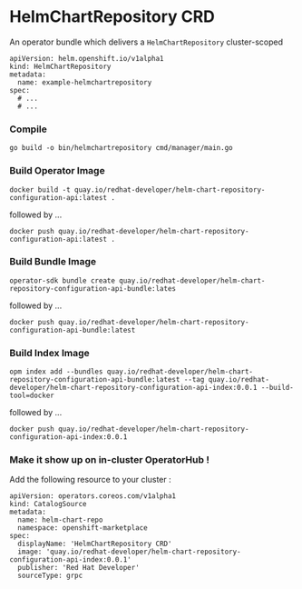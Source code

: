 # HelmChartRepository CRD

An operator bundle which delivers a `HelmChartRepository` cluster-scoped 

```
apiVersion: helm.openshift.io/v1alpha1
kind: HelmChartRepository
metadata:
  name: example-helmchartrepository
spec:
  # ...
  # ...
```

### Compile

```
go build -o bin/helmchartrepository cmd/manager/main.go
```

### Build Operator Image

```
docker build -t quay.io/redhat-developer/helm-chart-repository-configuration-api:latest .
```

followed by ...

```
docker push quay.io/redhat-developer/helm-chart-repository-configuration-api:latest .
```



### Build Bundle Image

```
operator-sdk bundle create quay.io/redhat-developer/helm-chart-repository-configuration-api-bundle:lates
```

followed by ...

```
docker push quay.io/redhat-developer/helm-chart-repository-configuration-api-bundle:latest
```


### Build Index Image

```
opm index add --bundles quay.io/redhat-developer/helm-chart-repository-configuration-api-bundle:latest --tag quay.io/redhat-developer/helm-chart-repository-configuration-api-index:0.0.1 --build-tool=docker
```

followed by ...

```
docker push quay.io/redhat-developer/helm-chart-repository-configuration-api-index:0.0.1 
```


### Make it show up on in-cluster OperatorHub !

Add the following resource to your cluster :

```
apiVersion: operators.coreos.com/v1alpha1
kind: CatalogSource
metadata:
  name: helm-chart-repo
  namespace: openshift-marketplace
spec:
  displayName: 'HelmChartRepository CRD'
  image: 'quay.io/redhat-developer/helm-chart-repository-configuration-api-index:0.0.1'
  publisher: 'Red Hat Developer'
  sourceType: grpc

```
